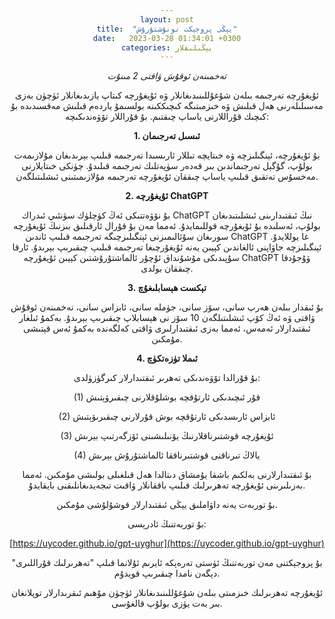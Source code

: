 ```yaml
---
layout: post
title:  "يېڭى پروجېكت تونۇشتۇرۇش"
date:   2023-03-28 01:34:01 +0300
categories: يېڭىلىقلار
---
```

_تەخمىنەن ئوقۇش ۋاقتى 2 مىنۇت_

ئۇيغۇرچە تەرجىمە بىلەن شۇغۇللىنىدىغانلار ۋە ئۇيغۇرچە كىتاپ يازىدىغانلار ئۈچۈن بەزى مەسىلىلەرنى ھەل قىلىش ۋە خىزمىتىگە كىچىككىنە بولسىمۇ ياردەم قىلىش مەقسىدىدە بۇ كىچىك قۇراللارنى ياساپ چىقتىم. بۇ قۇراللار تۆۋەندىكىچە:

**1. ئىسىل تەرجىمان**

بۇ ئۇيغۇرچە، ئېنگىلىزچە ۋە خىتايچە تىللار ئارىسىدا تەرجىمە قىلىپ بېرىدىغان مۇلازىمەت بولۇپ، گۇگېل تەرجىماندىن بىر قەدەر سۈپەتلىك تەرجىمە قىلىدۇ. چۈنكى خىتايلارنى مەخسۇس تەتقىق قىلىپ ياساپ چىققان ئۇيغۇرچە تەرجىمە مۇلازىمىتىنى ئىشلىتىلگەن. 

**2. ئۇيغۇرچە ChatGPT**

بۇ نۆۋەتتىكى ئەڭ كۈچلۈك سۈنئىي ئىدراك ChatGPT نىڭ ئىقتىدارىنى ئىشلىتىدىغان بولۇپ، ئەسلىدە بۇ ئۇيغۇرچە قوللىمايدۇ. ئەمما مەن بۇ قۇرال ئارقىلىق بىزنىڭ ئۇيغۇرچە سورىغان سۇئالىمىزنى ئېنگىلىزچىگە تەرجىمە قىلىپ ئاندىن ChatGPT غا يوللايدۇ. ئېنگىلىزچە جاۋاپنى ئالغاندىن كېيىن يەنە ئۇيغۇرچىغا تەرجىمە قىلىپ چىقىرىپ بېرىدۇ. ئارقا سۇپىدىكى مۇشۇنداق ئۇچۇر ئالماشتۇرۇشتىن كېيىن ئۇيغۇرچە ChatGPT ۋۇجۇدقا چىققان بولدى.

**3.  تېكست ھېسابلىغۇچ**

بۇ ئىقدار بىلەن ھەرپ سانى، سۆز سانى، جۈملە سانى، ئابزاس سانى، تەخمىنەن ئوقۇش ۋاقتى ۋە ئەڭ كۆپ ئىشلىتىلگەن 10 سۆز نى ھېسابلاپ چىقىرىپ بېرىدۇ. بەكمۇ ئىلغار ئىقتىدارلار ئەمەس، ئەمما بەزى ئىقتىدارلىرى ۋاقتى كەلگەندە بەكمۇ ئەس قېتىشى مۇمكىن.

**4. ئىملا تۈزەتكۈچ**

   بۇ قۇرالدا تۆۋەندىكى تەھرىر ئىقتىدارلار كىرگۈزۈلدى:

   (1) قۇر ئىچىدىكى ئارتۇقچە بوشلۇقلارنى چىقىرۋېتىش

   (2) ئابزاس ئارىسدىكى ئارتۇقچە بوش قۇرلارنى چىقىرىۋېتىش

   (3) ئۇيغۇرچە قوشتىرناقلارنىڭ يۆنىلىشىنى ئۆزگەرتىپ بېرىش

   (4) يالاڭ تىرناقنى قوشتىرناققا ئالماشتۇرۇش بېرىش

   بۇ ئىقتىدارلارنى بەلكىم باشقا يۇمشاق دىتالدا ھەل قىلغىلى بولىشى مۇمكىن. ئەمما بەزىلىرىنى ئۇيغۇرچە تەھرىرلىك قىلىپ باققانلار ۋاقىت تىجەيدىغانلىقنى بايقايدۇ.

بۇ توربەت يەنە داۋاملىق يېڭى ئىقتىدارلار قوشۇلۇشى مۇمكىن.

بۇ توربەتنىڭ ئادرېسى:

 [https://uycoder.github.io/gpt-uyghur](https://uycoder.github.io/gpt-uyghur)

بۇ پروجېكتنى مەن توربەتنىڭ ئۈستى تەرەپكە ئايرىم ئۇلانما قىلپ "تەھرىرلىك قۇراللىرى" دېگەن نامدا چىقىرىپ قويدۇم.

ئۇيغۇرچە تەھرىرلىك خىزمىتى بىلەن شۇغۇللىنىدىغانلار ئۈچۈن مۇھىم ئىقرىدارلار توپلانغان بىر بەت يۈزى بولۇپ قالغۇسى.

<style type="text/css" media="screen">
  body {
   text-align:center !important;
  }
   .container {
    text-align: justify;
    text-indent: 30px;
  }
</style>